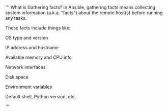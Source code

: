 '''
What is Gathering facts?
In Ansible, gathering facts means collecting system information (a.k.a. "facts") about the remote host(s) before running any tasks.

These facts include things like:

OS type and version

IP address and hostname

Available memory and CPU info

Network interfaces

Disk space

Environment variables

Default shell, Python version, etc.


'''
